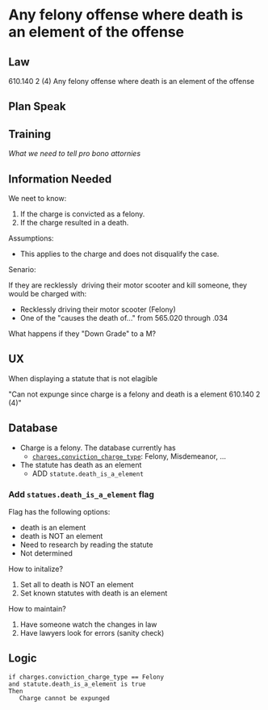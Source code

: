 # Any felony offense where death is an element of the offense

## Law

610.140 2 (4) Any felony offense where death is an element of the offense


## Plan Speak

## Training

*What we need to tell pro bono attornies* 


## Information Needed

We neet to know:

1. If the charge is convicted as a felony.
2. If the charge resulted in a death.  

Assumptions:

* This applies to the charge and does not disqualify the case.
  
Senario:

If they are recklessly  driving their motor scooter and kill someone, they would be charged with:
* Recklessly driving their motor scooter (Felony)
* One of the "causes the death of..." from 565.020 through .034

What happens if they "Down Grade" to a M?


## UX

When displaying a statute that is not elagible 

"Can not expunge since charge is a felony and death is a element 610.140 2 (4)"

## Database

* Charge is a felony.  The database currently has 
   * [`charges.conviction_charge_type`](https://github.com/codeforkansascity/clear-my-record-law-codification/tree/main/database-elements): Felony, Misdemeanor, ...
* The statute has death as an element
   * ADD `statute.death_is_a_element`


### Add `statues.death_is_a_element` flag

Flag has the following options:

* death is an element
* death is NOT an element
* Need to research by reading the statute 
* Not determined

How to initalize?

1. Set all to death is NOT an element
2. Set known statutes with death is an element

How to maintain?

1. Have someone watch the changes in law
2. Have lawyers look for errors (sanity check)

## Logic

```
if charges.conviction_charge_type == Felony
and statute.death_is_a_element is true
Then
   Charge cannot be expunged
```


